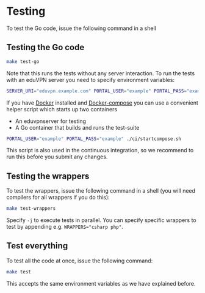 # Testing
To test the Go code, issue the following command in a shell

## Testing the Go code
```bash
make test-go
```

Note that this runs the tests without any server interaction. To run the tests with an eduVPN server you need to specify environment variables:

```bash
SERVER_URI="eduvpn.example.com" PORTAL_USER="example" PORTAL_PASS="example" make test-go
```

If you have [Docker](https://www.docker.com/get-started/) installed and [Docker-compose](https://docs.docker.com/compose/install/) you can use a convenient helper script which starts up two containers
- An eduvpnserver for testing
- A Go container that builds and runs the test-suite

```bash
PORTAL_USER="example" PORTAL_PASS="example" ./ci/startcompose.sh
```

This script is also used in the continuous integration, so we recommend to run this before you submit any changes.
## Testing the wrappers
To test the wrappers, issue the following command in a shell (you will need compilers for all wrappers if you do this):

```bash
make test-wrappers
```

Specify `-j` to execute tests in parallel. You can specify specific wrappers to test by appending
e.g. `WRAPPERS="csharp php"`.

## Test everything
To test all the code at once, issue the following command:
```bash
make test
```

This accepts the same environment variables as we have explained before.
